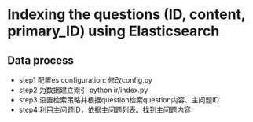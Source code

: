 # Indexing the questions (ID, content, primary_ID) using Elasticsearch
## Data process
- step1 配置es configuration: 修改config.py
- step2 为数据建立索引 python ir/index.py
- step3 设置检索策略并根据question检索question内容、主问题ID
- step4 利用主问题ID，依据主问题列表。找到主问题内容

